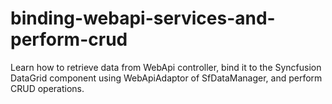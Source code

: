 # binding-webapi-services-and-perform-crud
Learn how to retrieve data from WebApi controller, bind it to the Syncfusion DataGrid component using WebApiAdaptor of SfDataManager, and perform CRUD operations.
